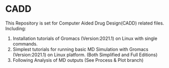 # CADD
This Repository is set for Computer Aided Drug Design(CADD) related files.
Including:
  1. Installation tutorials of Gromacs (Version:2021.1) on Linux with single commands.
  2. Simplest tutorials for running basic MD Simulation with Gromacs (Version:2021.1) on Linux platform.
     (Both Simplified and Full Editions)
  3. Following Analysis of MD outputs (See Process & Plot branch)
